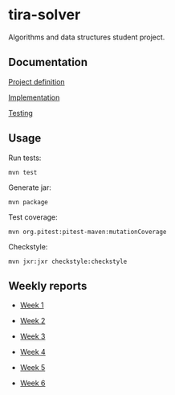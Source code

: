 # tira-solver

Algorithms and data structures student project.

## Documentation

[Project definition](https://github.com/gitblast/tira-solver/blob/master/documentation/definition.md)

[Implementation](https://github.com/gitblast/tira-solver/blob/master/documentation/implementation.md)

[Testing](https://github.com/gitblast/tira-solver/blob/master/documentation/testing.md)

## Usage

Run tests:

`mvn test`

Generate jar:

`mvn package`

Test coverage:

`mvn org.pitest:pitest-maven:mutationCoverage`

Checkstyle:

`mvn jxr:jxr checkstyle:checkstyle`

## Weekly reports

- [Week 1](https://github.com/gitblast/tira-solver/blob/master/documentation/weekly1.md)

- [Week 2](https://github.com/gitblast/tira-solver/blob/master/documentation/weekly2.md)

- [Week 3](https://github.com/gitblast/tira-solver/blob/master/documentation/weekly3.md)

- [Week 4](https://github.com/gitblast/tira-solver/blob/master/documentation/weekly4.md)

- [Week 5](https://github.com/gitblast/tira-solver/blob/master/documentation/weekly5.md)

- [Week 6](https://github.com/gitblast/tira-solver/blob/master/documentation/weekly6.md)
